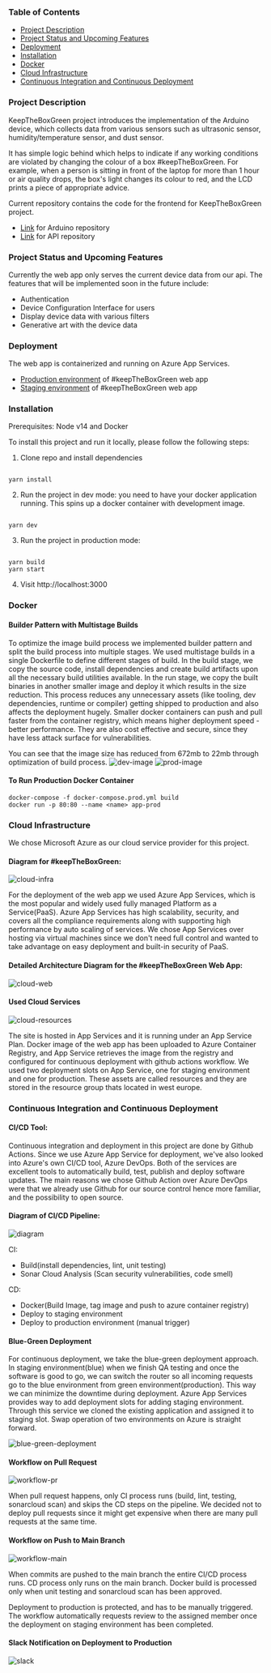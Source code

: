 ### Table of Contents

- [Project Description](#project-description)
- [Project Status and Upcoming Features](#project-status-and-upcoming-features)
- [Deployment](#deployment)
- [Installation](#installation)
- [Docker](#docker)
- [Cloud Infrastructure](#cloud-infrastructure)
- [Continuous Integration and Continuous Deployment](#continuous-integration-and-continuous-deployment)

### Project Description

KeepTheBoxGreen project introduces the implementation of the Arduino device, which collects data from various sensors such as ultrasonic sensor, humidity/temperature sensor, and dust sensor.

It has simple logic behind which helps to indicate if any working conditions are violated by changing the colour of a box #keepTheBoxGreen. For example, when a person is sitting in front of the laptop for more than 1 hour or air quality drops, the box's light changes its colour to red, and the LCD prints a piece of appropriate advice.

Current repository contains the code for the frontend for KeepTheBoxGreen project.

- [Link](https://github.com/some-otter-thing/keepTheBoxGreen-arduino) for Arduino repository
- [Link](https://github.com/some-otter-thing/keepTheBoxGreen-api) for API repository

### Project Status and Upcoming Features

Currently the web app only serves the current device data from our api.
The features that will be implemented soon in the future include:

- Authentication
- Device Configuration Interface for users
- Display device data with various filters
- Generative art with the device data

### Deployment

The web app is containerized and running on Azure App Services.

- [Production environment](https://ktbg-webapp.azurewebsites.net/) of #keepTheBoxGreen web app
- [Staging environment](https://ktbg-webapp-staging.azurewebsites.net/) of #keepTheBoxGreen web app

### Installation

Prerequisites: Node v14 and Docker

To install this project and run it locally, please follow the following steps:

1. Clone repo and install dependencies

```

yarn install

```

2. Run the project in dev mode: you need to have your docker application running. This spins up a docker container with development image.

```

yarn dev

```

3. Run the project in production mode:

```

yarn build
yarn start

```

4. Visit http://localhost:3000

### Docker

#### Builder Pattern with Multistage Builds

To optimize the image build process we implemented builder pattern and split the build process into multiple stages. We used multistage builds in a single Dockerfile to define different stages of build. In the build stage, we copy the source code, install dependencies and create build artifacts upon all the necessary build utilities available. In the run stage, we copy the built binaries in another smaller image and deploy it which results in the size reduction. This process reduces any unnecessary assets (like tooling, dev dependencies, runtime or compiler) getting shipped to production and also affects the deployment hugely. Smaller docker containers can push and pull faster from the container registry, which means higher deployment speed - better performance. They are also cost effective and secure, since they have less attack surface for vulnerabilities.

You can see that the image size has reduced from 672mb to 22mb through optimization of build process.
![dev-image](assets/dev-image.png)
![prod-image](assets/prod-image.png)

#### To Run Production Docker Container

```
docker-compose -f docker-compose.prod.yml build
docker run -p 80:80 --name <name> app-prod
```

### Cloud Infrastructure

We chose Microsoft Azure as our cloud service provider for this project.

#### Diagram for #keepTheBoxGreen:

![cloud-infra](assets/cloud-infra.png)

For the deployment of the web app we used Azure App Services, which is the most popular and widely used fully managed Platform as a Service(PaaS). Azure App Services has high scalability, security, and covers all the compliance requirements along with supporting high performance by auto scaling of services. We chose App Services over hosting via virtual machines since we don't need full control and wanted to take advantage on easy deployment and built-in security of PaaS.

#### Detailed Architecture Diagram for the #keepTheBoxGreen Web App:

![cloud-web](assets/cloud-diagram.png)

#### Used Cloud Services

![cloud-resources](assets/cloud-resources.png)

The site is hosted in App Services and it is running under an App Service Plan. Docker image of the web app has been uploaded to Azure Container Registry, and App Service retrieves the image from the registry and configured for continuous deployment with github actions workflow. We used two deployment slots on App Service, one for staging environment and one for production. These assets are called resources and they are stored in the resource group thats located in west europe.

### Continuous Integration and Continuous Deployment

#### CI/CD Tool:

Continuous integration and deployment in this project are done by Github Actions. Since we use Azure App Service for deployment, we've also looked into Azure's own CI/CD tool, Azure DevOps. Both of the services are excellent tools to automatically build, test, publish and deploy software updates. The main reasons we chose Github Action over Azure DevOps were that we already use Github for our source control hence more familiar, and the possibility to open source.

#### Diagram of CI/CD Pipeline:

![diagram](assets/cicd.drawio.png)

CI:

- Build(install dependencies, lint, unit testing)
- Sonar Cloud Analysis (Scan security vulnerabilities, code smell)

CD:

- Docker(Build Image, tag image and push to azure container registry)
- Deploy to staging environment
- Deploy to production environment (manual trigger)

#### Blue-Green Deployment

For continuous deployment, we take the blue-green deployment approach. In staging environment(blue) when we finish QA testing and once the software is good to go, we can switch the router so all incoming requests go to the blue environment from green environment(production). This way we can minimize the downtime during deployment. Azure App Services provides way to add deployment slots for adding staging environment. Through this service we cloned the existing application and assigned it to staging slot. Swap operation of two environments on Azure is straight forward.

![blue-green-deployment](assets/deployment-slots.png)

#### Workflow on Pull Request

![workflow-pr](assets/pr-workflow.png)

When pull request happens, only CI process runs (build, lint, testing, sonarcloud scan) and skips the CD steps on the pipeline. We decided not to deploy pull requests since it might get expensive when there are many pull requests at the same time.

#### Workflow on Push to Main Branch

![workflow-main](assets/review-deployment.png)

When commits are pushed to the main branch the entire CI/CD process runs. CD process only runs on the main branch. Docker build is processed only when unit testing and sonarcloud scan has been approved.

Deployment to production is protected, and has to be manually triggered. The workflow automatically requests review to the assigned member once the deployment on staging environment has been completed.

#### Slack Notification on Deployment to Production

![slack](assets/slack.png)
